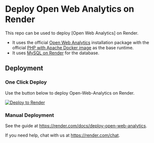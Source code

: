# Deploy Open Web Analytics on Render

This repo can be used to deploy [Open Web Analytics] on Render.

- It uses the official [Open Web Analytics](https://github.com/Open-Web-Analytics/Open-Web-Analytics) installation package with the official [PHP with Apache Docker image](https://hub.docker.com/_/php) as the base runtime.
- It uses [MySQL on Render](https://render.com/docs/deploy-mysql) for the database.

## Deployment

### One Click Deploy

Use the button below to deploy Open-Web-Analytics on Render.

[![Deploy to Render](http://render.com/images/deploy-to-render-button.svg)](https://render.com/deploy?repo=https://github.com/render-examples/open-web-analytics)

### Manual Deployment

See the guide at https://render.com/docs/deploy-open-web-analytics.

If you need help, chat with us at https://render.com/chat.
